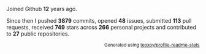 Joined Github **12** years ago.

Since then I pushed **3879** commits, opened **48** issues, submitted **113** pull requests, received **749** stars across **266** personal projects and contributed to **27** public repositories.

<p align="right"><sub>Generated using <a href="https://github.com/marketplace/actions/profile-readme-stats">teoxoy/profile-readme-stats</a></sub></p>
